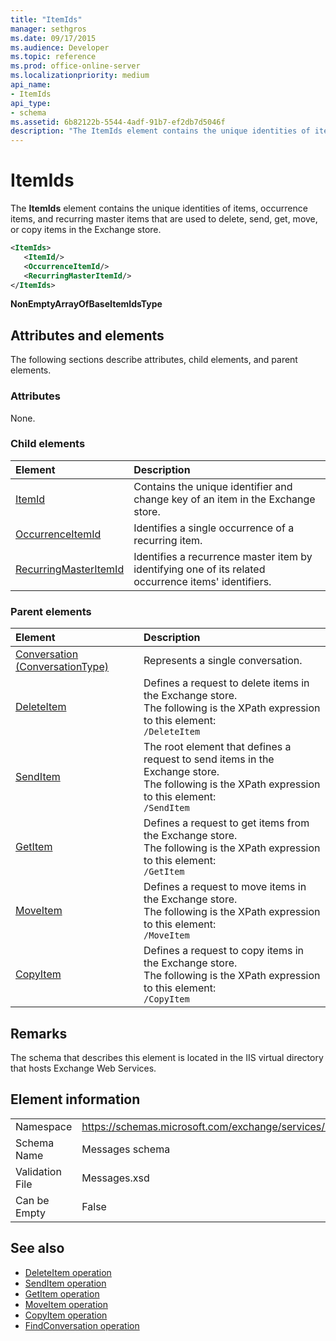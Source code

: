 ```yaml
---
title: "ItemIds"
manager: sethgros
ms.date: 09/17/2015
ms.audience: Developer
ms.topic: reference
ms.prod: office-online-server
ms.localizationpriority: medium
api_name:
- ItemIds
api_type:
- schema
ms.assetid: 6b82122b-5544-4adf-91b7-ef2db7d5046f
description: "The ItemIds element contains the unique identities of items, occurrence items, and recurring master items that are used to delete, send, get, move, or copy items in the Exchange store."
---
```


# ItemIds
  
The **ItemIds** element contains the unique identities of items, occurrence items, and recurring master items that are used to delete, send, get, move, or copy items in the Exchange store.
  
```xml
<ItemIds>
   <ItemId/>
   <OccurrenceItemId/>
   <RecurringMasterItemId/>
</ItemIds>
```

**NonEmptyArrayOfBaseItemIdsType**

## Attributes and elements

The following sections describe attributes, child elements, and parent elements. 
  
### Attributes

None.
  
### Child elements

|**Element**|**Description**|
|:-----|:-----|
|[ItemId](itemid.md) <br/> |Contains the unique identifier and change key of an item in the Exchange store.  <br/> |
|[OccurrenceItemId](occurrenceitemid.md) <br/> |Identifies a single occurrence of a recurring item.  <br/> |
|[RecurringMasterItemId](recurringmasteritemid.md) <br/> |Identifies a recurrence master item by identifying one of its related occurrence items' identifiers.  <br/> |
   
### Parent elements

|**Element**|**Description**|
|:-----|:-----|
|[Conversation (ConversationType)](conversation-conversationtype.md) <br/> |Represents a single conversation.  <br/> |
|[DeleteItem](deleteitem.md) <br/> |Defines a request to delete items in the Exchange store.  <br/> The following is the XPath expression to this element:  <br/>  `/DeleteItem` <br/> |
|[SendItem](senditem.md) <br/> |The root element that defines a request to send items in the Exchange store.  <br/> The following is the XPath expression to this element:  <br/>  `/SendItem` <br/> |
|[GetItem](getitem.md) <br/> |Defines a request to get items from the Exchange store.  <br/> The following is the XPath expression to this element:  <br/>  `/GetItem` <br/> |
|[MoveItem](moveitem.md) <br/> |Defines a request to move items in the Exchange store.  <br/> The following is the XPath expression to this element:  <br/>  `/MoveItem` <br/> |
|[CopyItem](copyitem.md) <br/> |Defines a request to copy items in the Exchange store.  <br/> The following is the XPath expression to this element:  <br/>  `/CopyItem` <br/> |
   
## Remarks

The schema that describes this element is located in the IIS virtual directory that hosts Exchange Web Services.
  
## Element information

|||
|:-----|:-----|
|Namespace  <br/> |https://schemas.microsoft.com/exchange/services/2006/messages  <br/> |
|Schema Name  <br/> |Messages schema  <br/> |
|Validation File  <br/> |Messages.xsd  <br/> |
|Can be Empty  <br/> |False  <br/> |
   
## See also

- [DeleteItem operation](deleteitem-operation.md)
- [SendItem operation](senditem-operation.md) 
- [GetItem operation](getitem-operation.md)
- [MoveItem operation](moveitem-operation.md)
- [CopyItem operation](copyitem-operation.md)
- [FindConversation operation](findconversation-operation.md)

